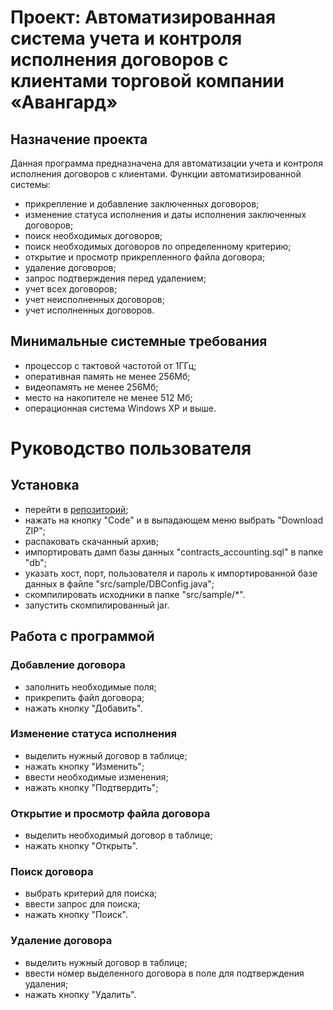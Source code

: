 <h1>Проект: Автоматизированная система учета и контроля исполнения договоров с клиентами торговой компании «Авангард»</h1>
<h2>Назначение проекта</h2>

Данная программа предназначена для автоматизации учета и контроля исполнения договоров с клиентами. Функции автоматизированной системы:

- прикрепление и добавление заключенных договоров;
- изменение статуса исполнения и даты исполнения заключенных договоров;
- поиск необходимых договоров;
- поиск необходимых договоров по определенному критерию;
- открытие и просмотр прикрепленного файла договора;
- удаление договоров;
- запрос подтверждения перед удалением;
- учет всех договоров;
- учет неисполненных договоров;
- учет исполненных договоров.

<h2> Минимальные системные требования </h2>

- процессор с тактовой частотой от 1ГГц;
- оперативная память не менее 256Мб;
- видеопамять не менее 256Мб;
- место на накопителе не менее 512 Мб;
- операционная система Windows XP и выше.

<h1>Руководство пользователя</h1>
<h2>Установка</h2>

-  перейти в [репозиторий](https://github.com/Vladislav-Kudrin/contractsAccounting);
-  нажать на кнопку "Code" и в выпадающем меню выбрать "Download ZIP";
-  распаковать скачанный архив;
-  импортировать дамп базы данных "contracts_accounting.sql" в папке "db";
-  указать хост, порт, пользователя и пароль к импортированной базе данных в файле "src/sample/DBConfig.java";
-  скомпилировать исходники в папке "src/sample/*".
-  запустить скомпилированный jar.

<h2>Работа с программой</h2>
<h3>Добавление договора</h3>

- заполнить необходимые поля;
- прикрепить файл договора;
- нажать кнопку "Добавить".

<h3>Изменение статуса исполнения</h3>

- выделить нужный договор в таблице;
- нажать кнопку "Изменить";
- ввести необходимые изменения;
- нажать кнопку "Подтвердить";

<h3>Открытие и просмотр файла договора</h3>

- выделить необходимый договор в таблице;
- нажать кнопку "Открыть".

<h3>Поиск договора</h3>

- выбрать критерий для поиска;
- ввести запрос для поиска;
- нажать кнопку "Поиск".

<h3>Удаление договора</h3>

- выделить нужный договор в таблице;
- ввести номер выделенного договора в поле для подтверждения удаления;
- нажать кнопку "Удалить".